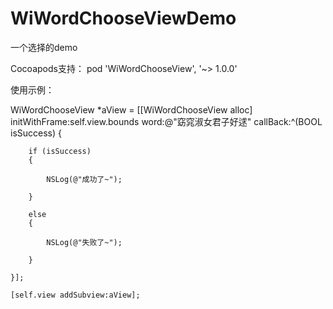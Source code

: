 # WiWordChooseViewDemo
一个选择的demo

Cocoapods支持：
pod 'WiWordChooseView', '~> 1.0.0'

使用示例：

WiWordChooseView *aView = [[WiWordChooseView alloc] initWithFrame:self.view.bounds
                                                                 word:@"窈窕淑女君子好逑"
                                                             callBack:^(BOOL isSuccess) {
                                                             
        if (isSuccess)
        {
        
            NSLog(@"成功了~");
            
        }
        
        else
        {
        
            NSLog(@"失败了~");
            
        }
        
    }];
    
    [self.view addSubview:aView];
